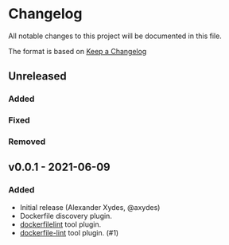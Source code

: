 # Changelog

All notable changes to this project will be documented in this file.

The format is based on [Keep a Changelog](https://keepachangelog.com/en/1.0.0/)

## Unreleased

### Added

### Fixed

### Removed

## v0.0.1 - 2021-06-09

### Added

- Initial release (Alexander Xydes, @axydes)
- Dockerfile discovery plugin.
- [dockerfilelint](https://github.com/replicatedhq/dockerfilelint) tool plugin.
- [dockerfile-lint](https://github.com/projectatomic/dockerfile_lint) tool plugin. (#1)
